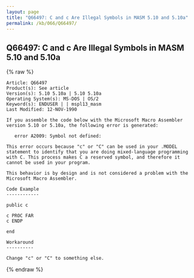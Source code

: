 ```yaml
---
layout: page
title: "Q66497: C and c Are Illegal Symbols in MASM 5.10 and 5.10a"
permalink: /kb/066/Q66497/
---
```


## Q66497: C and c Are Illegal Symbols in MASM 5.10 and 5.10a

{% raw %}

	Article: Q66497
	Product(s): See article
	Version(s): 5.10 5.10a | 5.10 5.10a
	Operating System(s): MS-DOS | OS/2
	Keyword(s): ENDUSER | | mspl13_masm
	Last Modified: 12-NOV-1990
	
	If you assemble the code below with the Microsoft Macro Assembler
	version 5.10 or 5.10a, the following error is generated:
	
	   error A2009: Symbol not defined:
	
	This error occurs because "c" or "C" can be used in your .MODEL
	statement to identify that you are doing mixed-language programming
	with C. This process makes C a reserved symbol, and therefore it
	cannot be used in your program.
	
	This behavior is by design and is not considered a problem with the
	Microsoft Macro Assembler.
	
	Code Example
	------------
	
	public c
	
	c PROC FAR
	c ENDP
	
	end
	
	Workaround
	----------
	
	Change "c" or "C" to something else.

{% endraw %}
